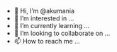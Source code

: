 - 👋 Hi, I’m @akumania
- 👀 I’m interested in ...
- 🌱 I’m currently learning ...
- 💞️ I’m looking to collaborate on ...
- 📫 How to reach me ...

<!---
akumania/akumania is a ✨ special ✨ repository because its `README.md` (this file) appears on your GitHub profile.
You can click the Preview link to take a look at your changes.
--->
